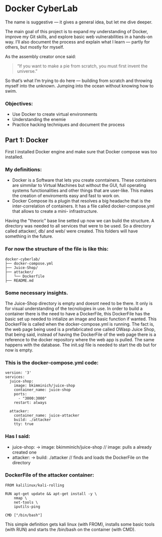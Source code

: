 # Docker CyberLab

The name is suggestive — it gives a general idea, but let me dive deeper.

The main goal of this project is to expand my understanding of Docker, improve my Git skills, and explore basic web vulnerabilities in a hands-on way. I’ll also document the process and explain what I learn — partly for others, but mostly for myself.

As the assembly creator once said:  
> “If you want to make a pie from scratch, you must first invent the universe.”  

So that’s what I’m trying to do here — building from scratch and throwing myself into the unknown. Jumping into the ocean without knowing how to swim.

### Objectives:
- Use Docker to create virtual environments
- Understanding the enemie
- Practice hacking techniques and document the process

## Part 1: Docker

First I installed Docker engine and make sure that Docker compose was too installed.

### My definitions:
- Docker is a Software that lets you create conntainers. These containers are simmilar to Virtual Machines but without the GUI, full operating systems functionalities and other things that are user-like. This makes the creation of enviroments easy and fast to work on.
- Docker Compose its a plugin that resolves a big headache that is the inter-correlation of containers. It has a file called docker-compose.yml that allows to create a mini- infrastructure. 

Having the "theoric" base line setted up now we can build the structure.
A directory was needed to all services that were to be used. So a directory called attacker/, db/ and web/ were created. This folders will have something in the future.

### For now the structure of the file is like this:
````
docker-cyberlab/
├── docker-compose.yml
├── Juice-Shop/
├── attacker/
│   └── Dockerfile
├── README.md
````

### Some necessary insights.

The Juice-Shop directory is empty and doesnt need to be there. It only is for visual understanding of the tecnologies in use. In order to build a container there is the need to have a DockerFile, this DockerFile has the basic set up needed to intialize an image and basic function if wanted. This DockerFile is called when the docker-compose.yml is running. The fact is, the web page being used is a prefabricated one called OWasp Juice Shop, that being said, instead of having the DockerFile of the web page there is a reference to the docker repository where the web app is pulled. The same happens with the database. The init.sql file is needed to start the db but for now is empty. 

### This is the docker-compose.yml code:

````
version: '3'
services:
  juice-shop:
    image: bkimminich/juice-shop
    container_name: juice-shop
    ports:
      - "3000:3000"
    restart: always

  attacker:
    container_name: juice-attacker
    build: ./attacker
    tty: true
````
### Has I said:
- juice-shop: -> image: bkimminich/juice-shop // image: pulls a already created one
- attacker: -> build: ./attacker // finds and loads the DockerFile on the directory

### DockerFile of the attacker container:

````
FROM kalilinux/kali-rolling

RUN apt-get update && apt-get install -y \
    nmap \
    net-tools \
    iputils-ping

CMD ["/bin/bash"]
````
This simple definition gets kali linux (with FROM), installs some basic tools (with RUN) and starts the /bin/bash on the container (with CMD).

